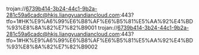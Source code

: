 trojan://6739b414-3b24-44c1-9b2a-281c59a6cadc@hkjs.liangyuandiancloud.com:443?tfo=1#HK%E9%A6%99%E6%B8%AF%E6%B5%81%E5%AA%92%E4%BD%93%E8%8A%82%E7%82%B9001
trojan://6739b414-3b24-44c1-9b2a-281c59a6cadc@hkjs.liangyuandiancloud.com:443?tfo=1#HK%E9%A6%99%E6%B8%AF%E6%B5%81%E5%AA%92%E4%BD%93%E8%8A%82%E7%82%B9002
